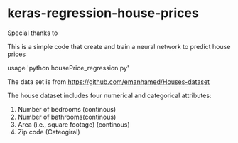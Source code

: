 # keras-regression-house-prices

Special thanks to 

This is a simple code that create and train a neural network to predict house prices

usage 'python  housePrice_regression.py'


The data set is from   https://github.com/emanhamed/Houses-dataset



The house dataset includes four numerical and categorical attributes:

1. Number of bedrooms (continous)
2. Number of bathrooms(continous)
3. Area (i.e., square footage) (continous)
4. Zip code (Cateogiral)
